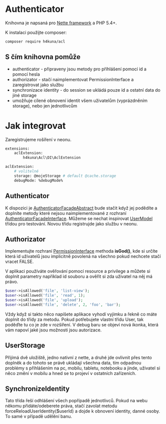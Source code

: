 Authenticator
=============

Knihovna je napsaná pro [Nette framework](www.nette.org) a PHP 5.4+.

K instalaci použijte composer:
```sh
composer require h4kuna/acl
```

S čím knihovna pomůže
------------------
- authenticator - připraveny jsou metody pro příhlášení pomocí id a pomocí hesla
- authorizator - stačí naimplementovat PermissionInterface a zaregistrovat jako službu
- synchronizace identity - do session se ukládá pouze id a ostatní data do jiné storage
- umožňuje cílené obnovení identit všem uživatelům (vyprázdněním storage), nebo jen jednotlivcům

# Jak integrovat

Zaregistrujeme rošíření v neonu.
```sh
extensions:
	aclExtension:
		h4kuna\Acl\DI\AclExtension

aclExtension:
	# volitelné
	storage: @mojeStorage # default @cache.storage
	debugMode: %debugMode%
```

## Authenticator
K dispozici je [AuthenticatorFacadeAbstract](../src/Security/AuthenticatorFacadeAbstract.php) bude stačit když jej podědíte a doplníte metody které nejsou naimplementované z rozhraní [AuthenticatorFacadeInterface](../src/Security/AuthenticatorFacadeInterface.php). Můžeme se nechat inspirovat [UserModel](../tests/libs/UserModel.php) třídou pro testování. Novou třídu registrujde jako službu v neonu.

## Authorizator
Implementujte rozhraní [PermissionInterface](../src/Security/PermissionInterface.php) methoda **isGod()**, kde si určíte která id uživatelů jsou implicitně povolená na všechno pokud nechcete stačí vracet FALSE.

V aplikaci používáte ověřování pomocí resource a privilege a můžete si doplnit parametry například id souboru a ověřit si zda uživatel na něj má právo.

```php
$user->isAllowed('file', 'list-view');
$user->isAllowed('file', 'read', 1);
$user->isAllowed('file', 'upload');
$user->isAllowed('file', 'delete', 2, 'foo', 'bar');
```

Vždy když si takto něco napíšete aplikace vyhodí vyjímku a řekně co máte doplnit do třídy za metodu. Pokud potřebujete vlastní třídu User, tak poděďte tu co je zde v rozšíření. V debug baru se objeví nová ikonka, která vám napoví jaké jsou možnosti jsou autorizace.

## UserStorage
Přijímá dvě uložiště, jedno nativní z nette, a druhé jde ovlivnit přes tento doplněk a do tohoto se právě ukládají všechna data, tím odpadnou problémy s přihlášením na pc, mobilu, tabletu, notebooku a jinde, uživatel si něco změní v mobilu a hned se to projeví v ostatních zařízeních.

## SynchronizeIdentity
Tato třída řeší odhlášení všech popřípadě jednotlivců. Pokud na webu někomu přidáte/odeberete práva, stačí zavolat metodu forceReloadUserIdentity($userId) a dojde k obnovení identity, danné osoby. To samé v případě udělění banu.
